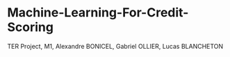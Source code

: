 # Machine-Learning-For-Credit-Scoring
TER Project, M1, Alexandre BONICEL, Gabriel OLLIER, Lucas BLANCHETON

